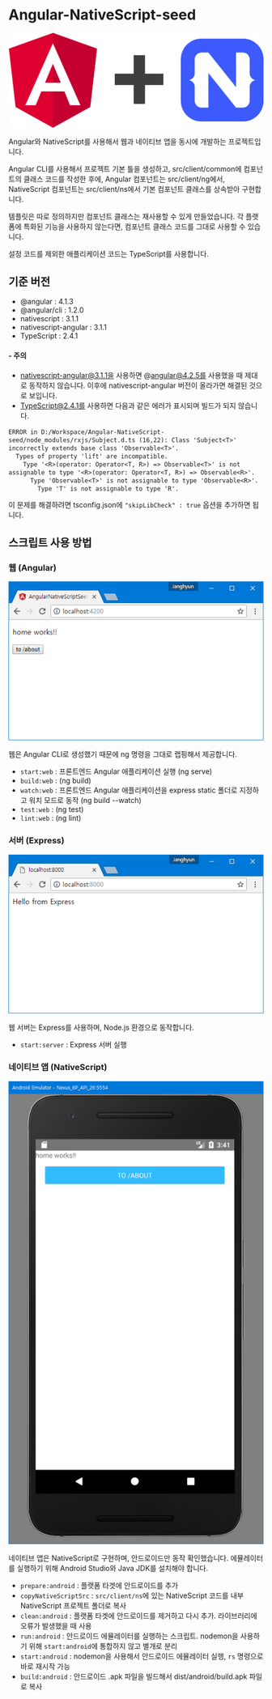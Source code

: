 # Angular-NativeScript-seed
![logo](https://github.com/han41858/Angular-NativeScript-seed/blob/master/images/logo.png)

Angular와 NativeScript를 사용해서 웹과 네이티브 앱을 동시에 개발하는 프로젝트입니다.
 
Angular CLI를 사용해서 프로젝트 기본 틀을 생성하고,
src/client/common에 컴포넌트의 클래스 코드를 작성한 후에,
Angular 컴포넌트는 src/client/ng에서, NativeScript 컴포넌트는 src/client/ns에서
기본 컴포넌트 클래스를 상속받아 구현합니다.

템플릿은 따로 정의하지만 컴포넌트 클래스는 재사용할 수 있게 만들었습니다. 각 플랫폼에 특화된 기능을 사용하지 않는다면, 컴포넌트 클래스 코드를 그대로 사용할 수 있습니다.

설정 코드를 제외한 애플리케이션 코드는 TypeScript를 사용합니다. 

## 기준 버전
- @angular : 4.1.3
- @angular/cli : 1.2.0
- nativescript : 3.1.1
- nativescript-angular : 3.1.1
- TypeScript : 2.4.1

#### - 주의
- nativescript-angular@3.1.1을 사용하면 @angular@4.2.5를 사용했을 때 제대로 동작하지 않습니다.
이후에 nativescript-angular 버전이 올라가면 해결된 것으로 보입니다.
- TypeScript@2.4.1를 사용하면 다음과 같은 에러가 표시되며 빌드가 되지 않습니다.
 ```
 ERROR in D:/Workspace/Angular-NativeScript-seed/node_modules/rxjs/Subject.d.ts (16,22): Class 'Subject<T>' incorrectly extends base class 'Observable<T>'.
   Types of property 'lift' are incompatible.
     Type '<R>(operator: Operator<T, R>) => Observable<T>' is not assignable to type '<R>(operator: Operator<T, R>) => Observable<R>'.
       Type 'Observable<T>' is not assignable to type 'Observable<R>'.
         Type 'T' is not assignable to type 'R'.
 ```
 이 문제를 해결하려면 tsconfig.json에 `"skipLibCheck" : true` 옵션을 추가하면 됩니다. 

## 스크립트 사용 방법

### 웹 (Angular)
![logo](https://github.com/han41858/Angular-NativeScript-seed/blob/master/images/web.png)

웹은 Angular CLI로 생성했기 때문에 ng 명령을 그대로 랩핑해서 제공합니다.

- `start:web` : 프론트엔드 Angular 애플리케이션 실행 (ng serve)
- `build:web` : (ng build)
- `watch:web` : 프론트엔드 Angular 애플리케이션을 express static 폴더로 지정하고 워치 모드로 동작 (ng build --watch)
- `test:web` : (ng test)
- `lint:web` : (ng lint)

### 서버 (Express)
![logo](https://github.com/han41858/Angular-NativeScript-seed/blob/master/images/express.png)

웹 서버는 Express를 사용하며, Node.js 환경으로 동작합니다.
 
- `start:server` : Express 서버 실행 

### 네이티브 앱 (NativeScript)
![logo](https://github.com/han41858/Angular-NativeScript-seed/blob/master/images/android.png)

네이티브 앱은 NativeScript로 구현하며, 안드로이드만 동작 확인했습니다.
에뮬레이터를 실행하기 위해 Android Studio와 Java JDK를 설치해야 합니다.

- `prepare:android` : 플랫폼 타겟에 안드로이드를 추가
- `copyNativeScriptSrc` : `src/client/ns`에 있는 NativeScript 코드를 내부 NativeScript 프로젝트 폴더로 복사
- `clean:android` : 플랫폼 타겟에 안드로이드를 제거하고 다시 추가. 라이브러리에 오류가 발생했을 때 사용
- `run:android` : 안드로이드 에뮬레이터를 실행하는 스크립트. nodemon을 사용하기 위해 `start:android`에 통합하지 않고 별개로 분리
- `start:android` : nodemon을 사용해서 안드로이드 에뮬레이터 실행, `rs` 명령으로 바로 재시작 가능
- `build:android` : 안드로이드 .apk 파일을 빌드해서 dist/android/build.apk 파일로 복사
